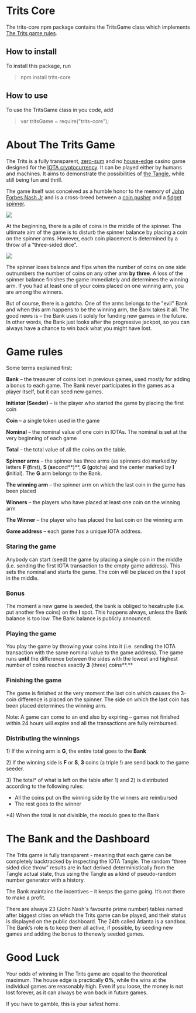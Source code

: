 # Trits Core

The trits-core npm package contains the TritsGame class which implements <a href="http://trits.win/rules" target="_blank">The Trits game rules</a>.


## How to install

To install this package, run

> npm install trits-core

## How to use

To use the TritsGame class in you code, add

> var tritsGame = require("trits-core");

About The Trits Game
====================

The Trits is a fully transparent, <a href="https://en.wikipedia.org/wiki/Zero-sum_game" target="_blank">zero-sum</a> and no <a href="https://cs.wikipedia.org/wiki/House_Edge" target="_blank">house-edge</a> casino game designed for the <a href="https://iota.org/" target="_blank">IOTA cryptocurrency</a>. It can be played either by humans and machines. It aims to demonstrate the possibilities of <a href="http://iota.dance/live/" target="_blank">the Tangle</a>, while still being fun and thrill.

The game itself was conceived as a humble honor to the memory of <a href="https://www.youtube.com/watch?v=oM1SflhJDoc" target="_blank">John Forbes Nash Jr</a> and is a cross-breed between a <a href="https://en.wikipedia.org/wiki/Medal_game#Pusher_gamex_type" target="_blank">coin pusher</a> and a <a href="https://en.wikipedia.org/wiki/Fidget_spinner" target="_blank">fidget spinner</a>.

<a href = "https://ia601506.us.archive.org/32/items/example_20171018/example.png"><img src="https://archive.org/download/spinner_middle/spinner_middle.png"/></a>


At the beginning, there is a pile of coins in the middle of the spinner. The ultimate aim of the game is to disturb the spinner balance by placing a coin on the spinner arms. However, each coin placement is determined by a throw of a “three-sided dice”.

<img src="https://archive.org/download/trits_logo_middle/trits_logo_middle.png"/>

The spinner loses balance and flips when the number of coins on one side outnumbers the number of coins on any other arm **by three**. A loss of the spinner balance finishes the game immediately and determines the winning arm. If you had at least one of your coins placed on one winning arm, you are among the winners.

But of course, there is a gotcha. One of the arms belongs to the "evil" Bank and when this arm happens to be the winning arm, the Bank takes it all. The good news is – the Bank uses it solely for funding new games in the future. In other words, the Bank just looks after the progressive jackpot, so you can always have a chance to win back what you might have lost.

Game rules
==========

Some terms explained first:

**Bank** – the treasurer of coins lost in previous games, used mostly for adding a bonus to each game. The Bank never participates in the games as a player itself, but it can seed new games.

**Initiator (Seeder)** – is the player who started the game by placing the first coin

**Coin** – a single token used in the game

**Nominal** – the nominal value of one coin in IOTAs. The nominal is set at the very beginning of each game

**Total** – the total value of all the coins on the table.

**Spinner arms** – the spinner has three arms (as spinners do) marked by letters **F (f**irst), **S (s**econd**)**, **G (g**otcha) and the center marked by **I (i**nitial). The **G** arm belongs to the Bank.

**The winning arm** – the spinner arm on which the last coin in the game has been placed

**Winners** – the players who have placed at least one coin on the winning arm

**The Winner** – the player who has placed the last coin on the winning arm

**Game address** – each game has a unique IOTA address.

### Staring the game

Anybody can start (seed) the game by placing a single coin in the middle (i.e. sending the first IOTA transaction to the empty game address). This sets the nominal and starts the game. The coin will be placed on the **I** spot in the middle.

### Bonus

The moment a new game is seeded, the bank is obliged to hexatruple (i.e. put another five coins) on the **I** spot. This happens always, unless the Bank balance is too low. The Bank balance is publicly announced.

### Playing the game

You play the game by throwing your coins into it (i.e. sending the IOTA transaction with the same nominal value to the game address). The game runs **until** the difference between the sides with the lowest and highest number of coins reaches exactly **3** (three) coins**.**

### Finishing the game

The game is finished at the very moment the last coin which causes the 3-coin difference is placed on the spinner. The side on which the last coin has been placed determines the winning arm.

Note: A game can come to an end also by expiring – games not finished within 24 hours will expire and all the transactions are fully reimbursed.

### Distributing the winnings

1\) If the winning arm is **G**, the entire total goes to the **Bank**

2\) If the winning side is **F** or **S**, **3** coins (a triple !) are send back to the game seeder.

3\) The total\* of what is left on the table after 1) and 2) is distributed according to the following rules:

-   All the coins put on the winning side by the winners are reimbursed
-   The rest goes to the winner

\*4) When the total is not divisible, the modulo goes to the Bank

The Bank and the Dashboard
==========================

The Trits game is fully transparent - meaning that each game can be completely backtracked by inspecting the IOTA Tangle. The random “three sided dice throw” results are in fact derived deterministically from the Tangle actual state, thus using the Tangle as a kind of pseudo-random number generator with a history.

The Bank maintains the incentives – it keeps the game going. It’s not there to make a profit.

There are always 23 (John Nash's favourite prime number) tables named after biggest cities on which the Trits game can be played, and their status is displayed on the public dashboard. The 24th called Atlanta is a sandbox. The Bank’s role is to keep them all active, if possible, by seeding new games and adding the bonus to thenewly seeded games.

Good Luck
=======

Your odds of winning in The Trits game are equal to the theoretical maximum. The house edge is practically **0%**, while the wins at the individual games are reasonably high. Even if you loose, the money is not lost forever, as it can always be won back in future games.

If you have to gamble, this is your safest home.





